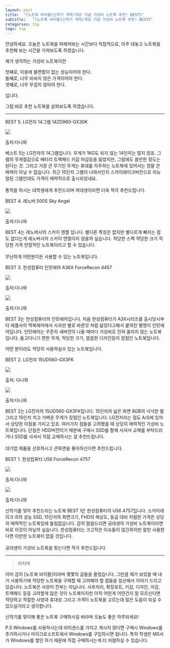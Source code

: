 ```yaml
---
layout: post
title:  "[노트북 바이블]신학기 개학/개강 기념 가성비 노트북 추천! BEST5"
subtitle:   "[노트북 바이블]신학기 개학/개강 기념 가성비 노트북 추천! BEST5"
categories: tip
tags: tip
---
```















안녕하세요. 오늘은 노트북을 파헤쳐보는 시간보다 직접적으로, 아주 대놓고 노트북을 추천해 보는 시간을 가져보도록 하겠습니다.

























 제가 생각하는 가성비 노트북이란  

첫째로, 이용에 불편함이 없는 성능이어야 한다.  
  둘째로, 너무 비싸지 않은 가격이어야 한다.  
  셋째로, 너무 무겁지 않아야 한다.  

입니다.  

 그럼 바로 추천 노트북을 살펴보도록 하겠습니다.

























* * *

























BEST 5\. LG전자 14그램 14ZD960-GX30K



















 [![](http://postfiles12.naver.net/20160301_171/zooqzqz_1456843712058HtHrO_PNG/5.png?type=w773)](#)



  출처:다나와  























 베스트 5는 LG전자의 14그램입니다. 무게가 1KG도 되지 않는 14인치는 많지 않죠. 그램의 무게절감으로 배터리 트랙패드 키감 마감등을 잃었지만, 그럼에도 쓸만한 정도는 된다는 것. 그리고 가장 큰 무기인 무게는 휴대를 자주하는 노트북에 있어서는 정말 큰 매력이 아닐 수 없습니다. 최근 15인치 그램이 나와서인지 스카이레이크버전으로 리뉴얼된 그램인데도 가격이 매력적으로 출시되었네요.   
     
 통학을 하시는 대학생에게 추천드리며 여대생이라면 더욱 적극 추천드립니다.   

























 BEST 4\. 레노버 500S Sky Angel   



















 [![](http://postfiles4.naver.net/20160301_275/zooqzqz_145684371219545H7s_PNG/4.png?type=w773)](#)



  출처:다나와  























 BEST 4는 레노버사의 스카이 엔젤 입니다. 별다른 특징은 없지만 별다르게 빠지는 점도 없다는게 레노버사의 스카이 엔젤이지 않을까 싶습니다. 적당한 스펙 적당한 크기 적당한 가격 안정적인 노트북이라고 할 수 있습니다.   
     
 무난하게 어떤분이든 사용할 수 있는 노트북입니다.   

























 BEST 3\. 한성컴퓨터 인민에어 A36X ForceRecon 4457   



















 [![](http://postfiles4.naver.net/20160301_131/zooqzqz_1456843712368T0kcN_PNG/3-2.png?type=w773)](#)



  출처:다나와  

















 [![](http://postfiles8.naver.net/20160301_247/zooqzqz_1456843712617zmsId_PNG/3-1.png?type=w773)](#)



  출처:다나와  























 BEST 3는 한성컴퓨터의 인민에어입니다. 처음 한성컴퓨터가 A3X시리즈를 출시당시부터 애플사의 맥북에어에서 사과만 별로 바뀐것 처럼 닮았다고해서 붙여진 별명이 인민에어입니다. 인민에어는 꾸준히 새버전이 나올 때마다 가성비로 전혀 꿀리지 않는 노트북입니다. 들고다니기 편한 무게, 적당한 크기, 깔끔한 디자인등이 장점인 노트북입니다.  

   어떤 분이라도 적당히 사용하실수 있는 노트북입니다.   


























 BEST 2\. LG전자 15UD560-GX3FK   



















 [![](http://postfiles8.naver.net/20160301_87/zooqzqz_1456843712780oly3v_PNG/2-2.png?type=w773)](#)



  출처: 다나와  

















 [![](http://postfiles6.naver.net/20160301_53/zooqzqz_1456843713057tV2oH_PNG/2-1.png?type=w773)](#)



  출처:다나와  























 BEST 2는 LG전자의 15UD560-GX3FK입니다. 15인치의 넓은 화면 8GB의 넉넉한 램 그리고 15인치 치고 가벼운 무게가 장점인 노트북입니다. LG전자라는 점도 A/S에 있어서 상당한 이점을 가지고 있죠. 여러가지 점들을 고려했을 때 상당히 매력적인 가성비 노트북입니다. 단점은 HDD버전이기 때문에 구매시 SSD를 함께 사셔서 교체를 부탁드리거나 SSD를 사셔서 직접 교체하시는 걸 추천드립니다.   
     
 대기업 제품을 선호하시고 큰화면을 좋아하신다면 추천드립니다.   

























 BEST 1\. 한성컴퓨터 U56 ForceRecon 4757   



















 [![](http://postfiles9.naver.net/20160301_152/zooqzqz_1456843713181ez3iY_PNG/1-2.png?type=w773)](#)



  출처:다나와  

















 [![](http://postfiles9.naver.net/20160301_232/zooqzqz_14568437134009oTbr_PNG/1-1.png?type=w773)](#)



  출처:다나와  























 신학기를 맞아 추천드리는 노트북 BEST 1은 한성컴퓨터의 U56 4757입니다. 스카이레이크 i5의 성능 SSD, 15인치의 화면크기, FHD의 해상도, 동급 대비 저렴한 가격은 상당히 매력적인 노트북임에 틀림없습니다. 감히 말씀드리면 공대생의 가성비 노트북이라면 바로 이것이 아닐까 싶습니다. 한성컴퓨터는 크고작은 이슈들이 많긴하지만 잘만 사용한다면 이만한 노트북이 없을 것입니다.   
     
 공대생이 가성비 노트북을 찾는다면 적극 추천드립니다.   

























* * *

























> 마치며

























 이미 감히 [노트북 바이블]이라며 몇몇의 글들을 올렸습니다. 그만큼 제가 보았을 때 내가 사용하기에 적당한 노트북을 구매할 때 고려해야 할 점들을 엄선해서 이야기 드리고 있습니다. 노트북은 사양이 전부는 아닙니다. 사후처리, 확장포트, 키감, 디자인, 마감, 트랙패드 등등 고려할게 많은 것이 노트북이지만 아직 어떤게 어떤건지 잘 모르신다면 적당하고 적절한 사양과 휴대성 그리고 가격이 노트북을 고르는데 많은 도움이 되실 수 있으실거라고 생각합니다.  

   신학기를 맞이해 좋은 노트북 구매하시길 바라며 오늘도 좋은 하루되세요!   

 P.S Windows를 사용하시는데 라이센스를 가지고 계시지 않다면 구매시 Windows를 추가하시거나 마이크로소프트에서 Windows를 구입하시면 됩니다. 특히 학생은 MS사가 Windows를 할인 하기 때문에 직접 구매하시는게 더 저렴하실 수 있습니다.   

